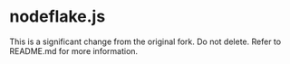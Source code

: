 nodeflake.js
=========

This is a significant change from the original fork. Do not delete. Refer to README.md for more information.